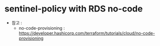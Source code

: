 # sentinel-policy with RDS no-code

- 참고 : 
  - no-code-provisioning : https://developer.hashicorp.com/terraform/tutorials/cloud/no-code-provisioning